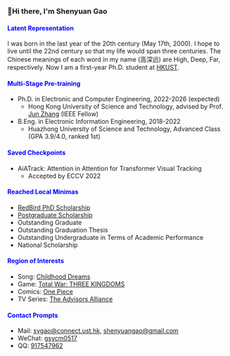 ###  :wave:Hi there, I'm Shenyuan Gao

#### <span style='color:blue'>Latent Representation</span>

I was born in the last year of the 20th century (May 17th, 2000). I hope to live until the 22nd century so that my life would span three centuries. The Chinese meanings of each word in my name (高深远) are High, Deep, Far, respectively. Now I am a first-year Ph.D. student at [HKUST](https://hkust.edu.hk/).

#### <span style='color:blue'>Multi-Stage Pre-training</span>

- Ph.D. in Electronic and Computer Engineering, 2022-2026 (expected)
  - Hong Kong University of Science and Technology, advised by Prof. [Jun Zhang](https://eejzhang.people.ust.hk/) (IEEE Fellow)
- B.Eng. in Electronic Information Engineering, 2018-2022
  - Huazhong University of Science and Technology, Advanced Class (GPA 3.9/4.0, ranked 1st)

#### <span style='color:blue'>Saved Checkpoints</span>

- AiATrack: Attention in Attention for Transformer Visual Tracking
  - Accepted by ECCV 2022

#### <span style='color:blue'>Reached Local Minimas</span>

- [RedBird PhD Scholarship](https://fytgs.hkust.edu.hk/admissions/Admission-to-Hong-Kong-Campus/submitting-an-application/scholarships-and-fees#redbird)
- [Postgraduate Scholarship](https://fytgs.hkust.edu.hk/admissions/Admission-to-Hong-Kong-Campus/submitting-an-application/scholarships-and-fees#pgs)
- Outstanding Graduate
- Outstanding Graduation Thesis
- Outstanding Undergraduate in Terms of Academic Performance
- National Scholarship

#### <span style='color:blue'>Region of Interests</span>

- Song: [Childhood Dreams](https://www.youtube.com/watch?v=kWy-ewDWixs)
- Game: [Total War: THREE KINGDOMS](https://store.steampowered.com/app/779340/Total_War_THREE_KINGDOMS/)
- Comics: [One Piece](https://en.wikipedia.org/wiki/One_Piece)
- TV Series: [The Advisors Alliance](https://en.wikipedia.org/wiki/The_Advisors_Alliance)

#### <span style='color:blue'>Contact Prompts</span>

- Mail: [sygao@connect.ust.hk](mailto:sygao@connect.ust.hk), [shenyuangao@gmail.com](mailto:shenyuangao@gmail.com)
- WeChat: [gsycm0517](https://gsy00517.github.io/about/index/Wechat.JPG)
- QQ: [917547962](https://gsy00517.github.io/about/index/QQ.JPG)